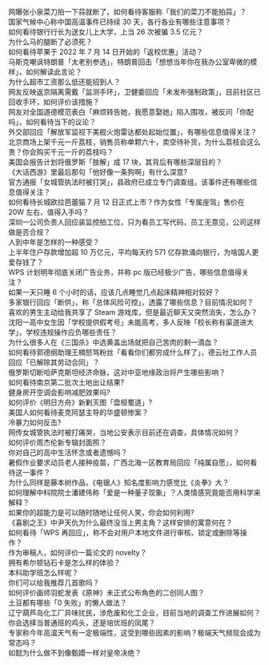 网曝张小泉菜刀拍一下蒜就断了，如何看待客服称「我们的菜刀不能拍蒜」？  
国家气候中心称中国高温事件已持续 30 天，各行各业有哪些注意事项？  
如何看待银行行长为送女儿上大学，上当 26 次被骗 3.5 亿元？  
为什么马的腿断了必须死？  
如何看待苹果于 2022 年 7 月 14 日开始的「返校优惠」活动？  
马斯克嘲讽特朗普「太老别参选」，特朗普回击「想想当年你在我办公室卑微的模样」，如何解读此言论？  
为什么超市工资那么低还能招到人？  
网友反映返京隔离需戴「监测手环」，卫健委回应「未发布强制政策」，目前社区已回收手环，如何评价该措施？  
网友对全国道德模范表白「麻烦转告她，我愿意娶她」陷入围攻，被反问「你配吗」，如何看待当下的议论？  
外交部回应「解放军监视下美舰火炮雷达都处起始位置」，有哪些信息值得关注？  
北京商场上架千元一斤荔枝，销售员称单颗六十，卖空待补货，为什么荔枝会这么贵？你会购买千元一斤的荔枝吗？  
美国会报告计划将俄罗斯「肢解」成 17 块，其背后有哪些深层目的？  
《大话西游》里最后那句「他好像一条狗啊」有什么深意?  
官方通报「女城管执法时被打哭」，县政府已成立专门调查组，该事件还有哪些信息值得关注？  
如何看待长城欧拉芭蕾猫 7 月 12 日正式上市？作为女性「专属座驾」售价在 20W 左右，值得入手吗？  
深圳一公司负责人回应装监控拍工位，只为看员工写代码，员工无意见，公司这样做是否合规？  
人到中年是怎样的一种感受？  
上半年住户存款增加超 10 万亿元，平均每天约 571 亿存款涌向银行，为啥国人更爱存钱了？  
WPS 计划明年彻底关闭广告业务，并称 pc 版已经极少广告，哪些信息值得关注？  
如果一天只睡 6 个小时的话，应该几点睡觉几点起床精神相对较好？  
多家银行回应「断供」，称「总体风险可控」，透露了哪些信息？目前情况如何？  
喜欢的男生主动给我共享了 Steam 游戏库，但是最近聊天又突然消失，怎么办？  
沈阳一高中女生因「学校提供假考号」未能高考，多人反映「校长称有渠道进大学」，学校违规操作应负哪些责任？  
为什么很多人在《三国杀》中选黄盖出场就把自己苦肉的剩一滴血？  
如何看待郭德纲助理王楠怒骂粉丝「看看你们都穷成什么样了」，德云社工作人员回应「已解除其劳动合同」？  
俄罗斯切断哈萨克斯坦经济命脉，这对中亚地缘政治将产生哪些影响？  
如何看待南京第二批次土地出让结果?  
健身房开空调会影响减肥效果吗?  
如何评价《明日方舟》新剿灭图「盘桓蜀道」?  
美国人如何看待麦克阿瑟主导的华盛顿惨案？  
冷暴力如何反击?  
网传女城管执法时被打痛哭，当地公安表示目前还在调查，具体情况如何？  
如何评价周杰伦新专辑封面照？  
你对自己的高中生活怀念或者遗憾吗？  
暑假作业要求动员老人接种疫苗，广西北海一区教育局回应「纯属自愿」，如何看待这一事件？  
为什么同样是藤本树作品，《电锯人》知名度影响力感觉比《炎拳》大？  
如何理解中科院院士潘建伟称「爱是一种量子现象」？人类情感究竟能否用科学来解释？  
如果你的超能力是可以随时随地让任何人笑，你会如何利用?  
《喜剧之王》中尹天仇为什么最终没当上男主角？这样安排的寓意何在？  
如何看待「WPS 再回应」，称不会对用户本地文件进行审核、锁定或删除等操作？  
作为审稿人，如何评价一篇论文的 novelty？  
拥有希尔顿钻石卡是怎么样的体验？  
本科助学班怎么样呢？  
你们可以给我推荐几首歌吗？  
如何评价画师羽蛇发表《原神》未正式公布角色的二创同人图？  
土豆都有哪些「0 失败」的懒人做法？  
辽宁葫芦岛化工厂异味扰民，涉危废和化工企业，目前当地的调查工作进展如何？  
你会选择当普通班的鸡头，还是培优班的凤尾？  
专家称今年高温天气有一定极端性，这受到哪些因素的影响？极端天气频现会成为常态吗？  
如懿为什么做不到像甄嬛一样对皇帝决绝？  
